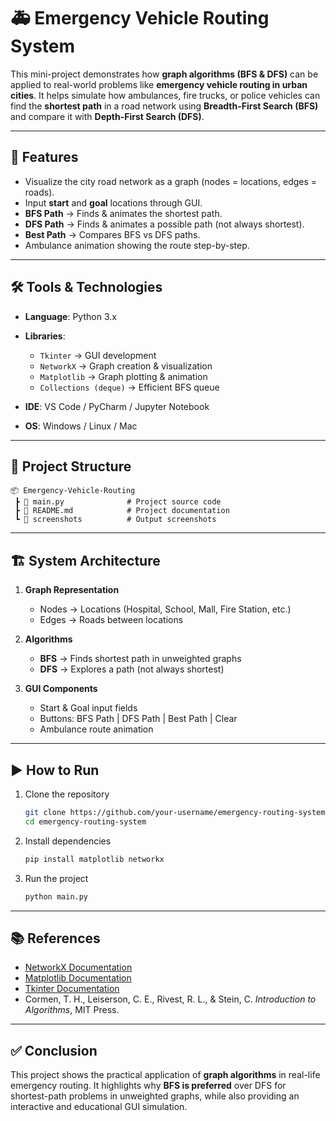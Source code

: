 # 🚑 Emergency Vehicle Routing System

This mini-project demonstrates how **graph algorithms (BFS & DFS)** can be applied to real-world problems like **emergency vehicle routing in urban cities**.
It helps simulate how ambulances, fire trucks, or police vehicles can find the **shortest path** in a road network using **Breadth-First Search (BFS)** and compare it with **Depth-First Search (DFS)**.

---

## 📌 Features

* Visualize the city road network as a graph (nodes = locations, edges = roads).
* Input **start** and **goal** locations through GUI.
* **BFS Path** → Finds & animates the shortest path.
* **DFS Path** → Finds & animates a possible path (not always shortest).
* **Best Path** → Compares BFS vs DFS paths.
* Ambulance animation showing the route step-by-step.

---

## 🛠️ Tools & Technologies

* **Language**: Python 3.x
* **Libraries**:

  * `Tkinter` → GUI development
  * `NetworkX` → Graph creation & visualization
  * `Matplotlib` → Graph plotting & animation
  * `Collections (deque)` → Efficient BFS queue
* **IDE**: VS Code / PyCharm / Jupyter Notebook
* **OS**: Windows / Linux / Mac

---

## 📂 Project Structure

```
📦 Emergency-Vehicle-Routing
 ┣ 📜 main.py              # Project source code
 ┣ 📜 README.md            # Project documentation
 ┗ 📂 screenshots          # Output screenshots
```

---

## 🏗️ System Architecture

1. **Graph Representation**

   * Nodes → Locations (Hospital, School, Mall, Fire Station, etc.)
   * Edges → Roads between locations

2. **Algorithms**

   * **BFS** → Finds shortest path in unweighted graphs
   * **DFS** → Explores a path (not always shortest)

3. **GUI Components**

   * Start & Goal input fields
   * Buttons: BFS Path | DFS Path | Best Path | Clear
   * Ambulance route animation

---

## ▶️ How to Run

1. Clone the repository

   ```bash
   git clone https://github.com/your-username/emergency-routing-system.git
   cd emergency-routing-system
   ```
2. Install dependencies

   ```bash
   pip install matplotlib networkx
   ```
3. Run the project

   ```bash
   python main.py
   ```

---

## 📚 References

* [NetworkX Documentation](https://networkx.org/documentation/stable/)
* [Matplotlib Documentation](https://matplotlib.org/stable/contents.html)
* [Tkinter Documentation](https://docs.python.org/3/library/tkinter.html)
* Cormen, T. H., Leiserson, C. E., Rivest, R. L., & Stein, C. *Introduction to Algorithms*, MIT Press.

---

## ✅ Conclusion

This project shows the practical application of **graph algorithms** in real-life emergency routing.
It highlights why **BFS is preferred** over DFS for shortest-path problems in unweighted graphs, while also providing an interactive and educational GUI simulation.

